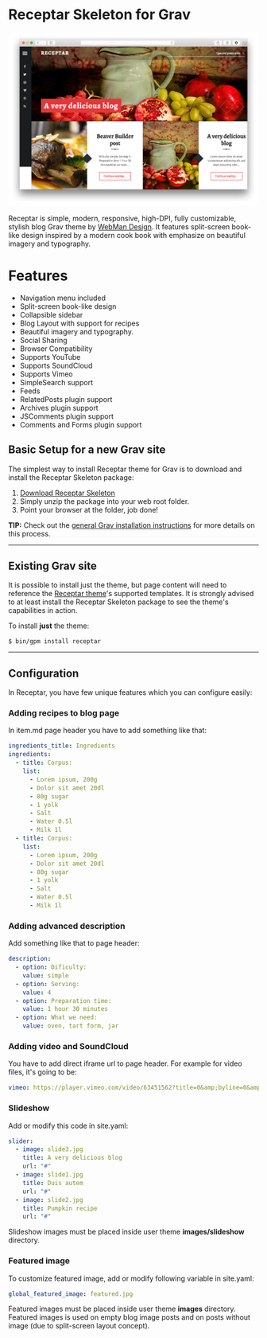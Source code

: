 # Receptar Skeleton for Grav

![Receptar](assets/readme_1.png)

Receptar is simple, modern, responsive, high-DPI, fully customizable, stylish blog Grav theme by [WebMan Design](http://themedemos.webmandesign.eu/).
It features split-screen book-like design inspired by a modern cook book with emphasize on beautiful imagery and typography.

# Features

* Navigation menu included
* Split-screen book-like design
* Collapsible sidebar
* Blog Layout with support for recipes
* Beautiful imagery and typography.
* Social Sharing
* Browser Compatibility
* Supports YouTube
* Supports SoundCloud
* Supports Vimeo
* SimpleSearch support
* Feeds
* RelatedPosts plugin support
* Archives plugin support
* JSComments plugin support
* Comments and Forms plugin support

## Basic Setup for a new Grav site

The simplest way to install Receptar theme for Grav is to download and install the Receptar Skeleton package:

1. [Download Receptar Skeleton](http://getgrav.org/downloads/skeletons#extras)
2. Simply unzip the package into your web root folder.
3. Point your browser at the folder, job done!

**TIP:** Check out the [general Grav installation instructions](http://learn.getgrav.org/basics/installation) for more details on this process.

---

## Existing Grav site

It is possible to install just the theme, but page content will need to reference the [Receptar theme](https://github.com/getgrav/grav-theme-receptar)'s supported templates.  It is strongly advised to at least install the Receptar Skeleton package to see the theme's capabilities in action.

To install  **just** the theme:

```
$ bin/gpm install receptar
```
---

## Configuration

In Receptar, you have few unique features which you can configure easily:

### Adding recipes to blog page

In item.md page header you have to add something like that:

```yaml
ingredients_title: Ingredients
ingredients:
  - title: Corpus:
    list:
      - Lorem ipsum, 200g
      - Dolor sit amet 20dl
      - 80g sugar
      - 1 yolk
      - Salt
      - Water 0.5l
      - Milk 1l
  - title: Corpus:
    list:
      - Lorem ipsum, 200g
      - Dolor sit amet 20dl
      - 80g sugar
      - 1 yolk
      - Salt
      - Water 0.5l
      - Milk 1l
```

### Adding advanced description

Add something like that to page header:

```yaml
description:
  - option: Dificulty:
    value: simple
  - option: Serving:
    value: 4
  - option: Preparation time:
    value: 1 hour 30 minutes
  - option: What we need:
    value: oven, tart form, jar
```

### Adding video and SoundCloud

You have to add direct iframe url to page header. For example for video files, it's going to be:

```yaml
vimeo: https://player.vimeo.com/video/63451562?title=0&amp;byline=0&amp;portrait=0
```

### Slideshow

Add or modify this code in site.yaml:

```yaml
slider:
  - image: slide3.jpg
    title: A very delicious blog
    url: "#"
  - image: slide1.jpg
    title: Duis autem
    url: "#"
  - image: slide2.jpg
    title: Pumpkin recipe
    url: "#"
```

Slideshow images must be placed inside user theme **images/slideshow** directory.

### Featured image

To customize featured image, add or modify following variable in site.yaml:

```yaml
global_featured_image: featured.jpg
```

Featured images must be placed inside user theme **images** directory. Featured images is used on empty blog image posts and on posts without image (due to split-screen layout concept).
